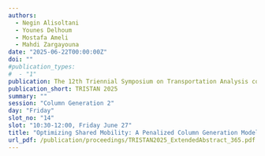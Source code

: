 ```yaml
---
authors:
  - Negin Alisoltani
  - Younes Delhoum
  - Mostafa Ameli
  - Mahdi Zargayouna
date: "2025-06-22T00:00:00Z"
doi: ""
#publication_types:
#  - "1"
publication: The 12th Triennial Symposium on Transportation Analysis conference
publication_short: TRISTAN 2025
summary: ""
session: "Column Generation 2"
day: "Friday"
slot_no: "14"
slot: "10:30-12:00, Friday June 27"
title: "Optimizing Shared Mobility: A Penalized Column Generation Model for Peer-to-Peer Ride-Sharing"
url_pdf: /publication/proceedings/TRISTAN2025_ExtendedAbstract_365.pdf
---
```


